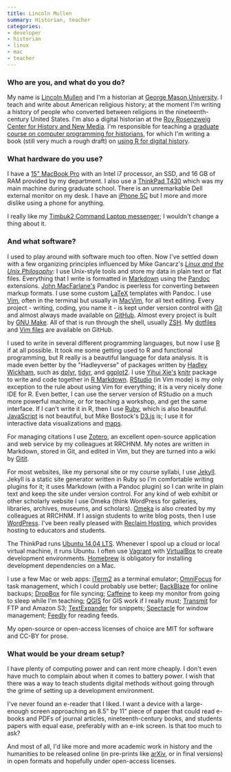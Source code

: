 ```yaml
---
title: Lincoln Mullen
summary: Historian, teacher
categories:
- developer
- historian
- linux
- mac
- teacher
---
```


### Who are you, and what do you do?

My name is [Lincoln Mullen](http://lincolnmullen.com/ "Lincoln's website.") and I'm a historian at [George Mason University](http://historyarthistory.gmu.edu/ "A university in Fairfax, Virginia."). I teach and write about American religious history; at the moment I'm writing a history of people who converted between religions in the nineteenth-century United States. I'm also a digital historian at the [Roy Rosenzweig Center for History and New Media](http://chnm.gmu.edu/ "A history and new media center in Fairfax, Virginia"). I'm responsible for teaching a [graduate course on computer programming for historians](http://lincolnmullen.com/courses/clio3.2014/ "A basic computer programming course aimed at scholars."), for which I'm writing a book (still very much a rough draft) on [using R for digital history](http://dh-r.lincolnmullen.com/ "Lincoln's book on R development.").

### What hardware do you use?

I have a [15" MacBook Pro][macbook-pro] with an Intel i7 processor, an SSD, and 16 GB of RAM provided by my department. I also use a [ThinkPad T430][thinkpad-t430] which was my main machine during graduate school. There is an unremarkable Dell external monitor on my desk. I have an [iPhone 5C][iphone-5c] but I more and more dislike using a phone for anything.

I really like my [Timbuk2 Command Laptop messenger][command]; I wouldn't change a thing about it.

### And what software?

I used to play around with software much too often. Now I've settled down with a few organizing principles influenced by Mike Gancarz's [*Linux and the Unix Philosophy*](http://www.amazon.com/gp/product/1555582737/ "A book about the thinking behind Unix and Linux."): I use Unix-style tools and store my data in plain text or flat files. Everything that I write is formatted in [Markdown][] using the [Pandoc][] extensions. [John MacFarlane's](http://john.macfarlane.usesthis.com/ "John's interview.") Pandoc is peerless for converting between markup formats. I use some custom [LaTeX][] templates with Pandoc. I use [Vim][], often in the terminal but usually in [MacVim][], for all text editing. Every project - writing, coding, you name it - is kept under version control with [Git][] and almost always made available on [GitHub][]. Almost every project is built by [GNU Make][make]. All of that is run through the shell, usually [ZSH][]. My [dotfiles](https://github.com/lmullen/dotfiles/ "Lincoln's dotfiles on GitHub.") and [Vim files](https://github.com/lmullen/vimrc/ "Lincoln's vim config files on GitHub.") are available on GitHub.

I used to write in several different programming languages, but now I use [R][] if at all possible. It took me some getting used to R and functional programming, but R really is a beautiful language for data analysis. It is made even better by the "Hadleyverse" of packages written by [Hadley Wickham](http://hadley.wickham.usesthis.com "Hadley's interview."), such as [dplyr][], [tidyr][], and [ggplot2][]. I use [Yihui Xie's](http://yihui.xie.usesthis.com/ "Yihui's interview.") [knitr][] package to write and code together in [R Markdown][r-markdown]. [RStudio][] (in Vim mode) is my only exception to the rule about using Vim for everything; it is a very nicely done IDE for R. Even better, I can use the server version of RStudio on a much more powerful machine, or for teaching a workshop, and get the same interface. If I can't write it in R, then I use [Ruby][], which is also beautiful. [JavaScript][] is not beautiful, but Mike Bostock's [D3.js][] is; I use it for interactive data visualizations and [maps](http://lincolnmullen.com/projects/slavery/ "Lincoln's maps of the spread of slavery.").

For managing citations I use [Zotero][], an excellent open-source application and web service by my colleagues at RRCHNM. My notes are written in Markdown, stored in Git, and edited in Vim, but they are turned into a wiki by [Gitit][].

For most websites, like my personal site or my course syllabi, I use [Jekyll][]. Jekyll is a static site generator written in Ruby so I'm comfortable writing plugins for it; it uses Markdown (with a Pandoc plugin) so I can write in plain text and keep the site under version control. For any kind of web exhibit or other scholarly website I use Omeka (think WordPress for galleries, libraries, archives, museums, and scholars). [Omeka][] is also created by my colleagues at RRCHNM. If I assign students to write blog posts, then I use [WordPress][]. I've been really pleased with [Reclaim Hosting](https://reclaimhosting.com/ "A web hosting provider targeting educators."), which provides hosting to educators and students.

The ThinkPad runs [Ubuntu 14.04 LTS][ubuntu]. Whenever I spool up a cloud or local virtual machine, it runs Ubuntu. I often use [Vagrant][] with [VirtualBox][] to create development environments. [Homebrew][] is obligatory for installing development dependencies on a Mac.

I use a few Mac or web apps: [iTerm2][iterm2] as a terminal emulator; [OmniFocus][] for task management, which I could probably use better; [BackBlaze][] for online backups; [DropBox][] for file syncing; [Caffeine][] to keep my monitor from going to sleep while I'm teaching; [QGIS][] for GIS work if I really must; [Transmit][] for FTP and Amazon S3; [TextExpander][] for snippets; [Spectacle][] for window management; [Feedly][] for reading feeds.

My open-source or open-access licenses of choice are MIT for software and CC-BY for prose.

### What would be your dream setup?

I have plenty of computing power and can rent more cheaply. I don't even have much to complain about when it comes to battery power. I wish that there was a way to teach students digital methods without going through the grime of setting up a development environment.

I've never found an e-reader that I liked. I want a device with a large-enough screen approaching an 8.5" by 11" piece of paper that could read e-books and PDFs of journal articles, nineteenth-century books, and students papers with equal ease, preferably with an e-ink screen. Is that too much to ask?

And most of all, I'd like more and more academic work in history and the humanities to be released online (in pre-prints like [arXiv](http://arxiv.org/ "Cornell's open library of educational resources."), or in final versions) in open formats and hopefully under open-access licenses.

[command]: https://www.amazon.com/Timbuk2-Command-Laptop-TSA-Friendly-Messenger/dp/B0068DTASQ "A TSA-friendly bag for laptops."
[iphone-5c]: https://en.wikipedia.org/wiki/IPhone_5C "An iOS smartphone."
[macbook-pro]: https://www.apple.com/macbook-pro/ "A laptop."
[thinkpad-t430]: http://shop.lenovo.com/us/en/laptops/thinkpad/t-series/t430/ "A 14 inch PC laptop."
[backblaze]: https://www.backblaze.com/cloud-backup.html "Online backup."
[caffeine]: http://lightheadsw.com/caffeine/ "A Mac menubar application to keep your computer awake."
[d3.js]: https://d3js.org/ "A Javascript framework for manipulating data."
[dplyr]: https://github.com/hadley/dplyr/ "An R library for working with data frames."
[dropbox]: https://www.dropbox.com/ "Online syncing and storage."
[feedly]: https://feedly.com/ "A feed reader."
[ggplot2]: http://ggplot2.org/ "A plotting system for the R language."
[git]: https://git-scm.com/ "A version control system."
[github]: https://github.com/ "A Git code repository service."
[gitit]: http://gitit.net/ "A wiki system backed by Git, darcs or Mecurial."
[homebrew]: http://brew.sh "Command-line package manager for Mac OS X."
[iterm2]: https://iterm2.com/ "An alternative terminal application for Mac OS X."
[javascript]: https://en.wikipedia.org/wiki/JavaScript "An interpreted scripting language."
[jekyll]: https://jekyllrb.com/ "A static site generator."
[knitr]: https://github.com/yihui/knitr "A dynamic report generation tool for R."
[latex]: https://www.latex-project.org/ "Typesetting software."
[macvim]: https://github.com/macvim-dev/macvim "A Mac GUI port of vim."
[make]: http://www.gnu.org/software/make/manual/make.html "Software to prepare code for compilation."
[markdown]: https://daringfireball.net/projects/markdown/ "An email-like format for marking up text."
[omeka]: https://omeka.org/ "Web publishing software aimed at scholars and museums."
[omnifocus]: https://www.omnigroup.com/omnifocus/ "Task management software for the Mac."
[pandoc]: http://pandoc.org/ "A Markdown document converter."
[qgis]: https://qgis.org/en/site/ "An open-source GIS mapping tool."
[r-markdown]: https://support.rstudio.com/hc/en-us/articles/205368677-R-Markdown-Dynamic-Documents-for-R "A version of Markdown that supports R embedding."
[r]: http://www.r-project.org/ "Software for statistical computing and graphics."
[rstudio]: https://www.rstudio.com/ "An IDE for the R language."
[ruby]: https://www.ruby-lang.org/en/ "An interpreted scripting language."
[spectacle]: https://www.spectacleapp.com/ "A Mac tool for moving and resizing windows."
[textexpander]: https://smilesoftware.com/textexpander "A Mac app for adding custom abbreviations for often-used text."
[tidyr]: https://github.com/hadley/tidyr/ "An R library for tidying data."
[transmit]: https://panic.com/transmit/ "An FTP/SFTP client for the Mac."
[ubuntu]: https://www.ubuntu.com/ "A Unix distribution."
[vagrant]: https://www.vagrantup.com/ "Software for building and installing virtual dev environments."
[vim]: https://www.vim.org/ "A command-line text editor."
[virtualbox]: https://www.virtualbox.org/ "Open-source virtualisation software."
[wordpress]: https://wordpress.com/ "Weblog publishing software."
[zotero]: https://www.zotero.org/ "A research tool."
[zsh]: http://www.zsh.org/ "An interactive shell and scripting language."
